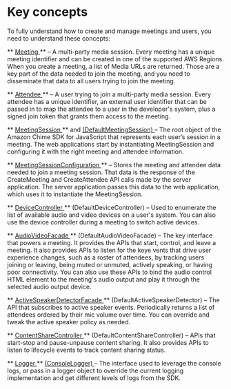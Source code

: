 # Key concepts<a name="key-concepts"></a>

To fully understand how to create and manage meetings and users, you need to understand these concepts:

 ** [ Meeting ](https://docs.aws.amazon.com/chime-sdk/latest/APIReference/API_Meeting.html) ** – A multi\-party media session\. Every meeting has a unique meeting identifier and can be created in one of the supported AWS Regions\. When you create a meeting, a list of Media URLs are returned\. Those are a key part of the data needed to join the meeting, and you need to disseminate that data to all users trying to join the meeting\. 

 ** [ Attendee ](https://docs.aws.amazon.com/chime-sdk/latest/APIReference/API_Attendee.html) ** – A user trying to join a multi\-party media session\. Every attendee has a unique identifier, an external user identifier that can be passed in to map the attendee to a user in the developer's system, plus a signed join token that grants them access to the meeting\. 

 ** [ MeetingSession ](https://aws.github.io/amazon-chime-sdk-js/interfaces/meetingsession.html) ** and [ \(DefaultMeetingSession\) ](https://aws.github.io/amazon-chime-sdk-js/classes/defaultmeetingsession.html) – The root object of the Amazon Chime SDK for JavaScript that represents each user’s session in a meeting\. The web applications start by instantiating MeetingSession and configuring it with the right meeting and attendee information\. 

 ** [ MeetingSessionConfiguration ](https://aws.github.io/amazon-chime-sdk-js/classes/meetingsessionconfiguration.html) ** – Stores the meeting and attendee data needed to join a meeting session\. That data is the response of the CreateMeeting and CreateAttendee API calls made by the server application\. The server application passes this data to the web application, which uses it to instantiate the MeetingSession\. 

 ** [ DeviceController ](https://aws.github.io/amazon-chime-sdk-js/interfaces/devicecontroller.html) ** \(DefaultDeviceController\) – Used to enumerate the list of available audio and video devices on a user's system\. You can also use the device controller during a meeting to switch active devices\. 

 ** [ AudioVideoFacade ](https://aws.github.io/amazon-chime-sdk-js/interfaces/audiovideofacade.html) ** \(DefaultAudioVideoFacade\) – The key interface that powers a meeting\. It provides the APIs that start, control, and leave a meeting\. It also provides APIs to listen for the keye vents that drive user experience changes, such as a roster of attendees, by tracking users joining or leaving, being muted or unmuted, actively speaking, or having poor connectivity\. You can also use these APIs to bind the audio control HTML element to the meeting's audio output and play it through the selected audio output device\. 

 ** [ ActiveSpeakerDetectorFacade ](https://aws.github.io/amazon-chime-sdk-js/interfaces/activespeakerdetectorfacade.html) ** \(DefaultActiveSpeakerDetector\) – The API that subscribes to active speaker events\. Periodically returns a list of attendees ordered by their mic volume over time\. You can override and tweak the active speaker policy as needed\. 

 ** [ ContentShareController ](https://aws.github.io/amazon-chime-sdk-js/interfaces/contentsharecontroller.html) ** \(DefaultContentShareController\) – APIs that start\-stop and pause\-unpause content sharing\. It also provides APIs to listen to lifecycle events to track content sharing status\. 

 ** [ Logger ](https://aws.github.io/amazon-chime-sdk-js/interfaces/logger.html) ** [ \(ConsoleLogger\) ](https://aws.github.io/amazon-chime-sdk-js/interfaces/logger.html) – The interface used to leverage the console logs, or pass in a logger object to override the current logging implementation and get different levels of logs from the SDK\. 
